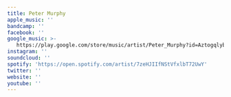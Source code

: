 ```yaml
---
title: Peter Murphy
apple_music: ''
bandcamp: ''
facebook: ''
google_music: >-
   https://play.google.com/store/music/artist/Peter_Murphy?id=Aztogqlybrzoh3idryudykcjcdy
instagram: ''
soundcloud: ''
spotify: 'https://open.spotify.com/artist/7zeHJIIfNStVfxlbT72UwY'
twitter: ''
website: ''
youtube: ''
---
```

